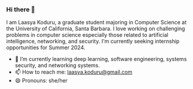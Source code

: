 ### Hi there 👋

I am Laasya Koduru, a graduate student majoring in Computer Science at the University of California, Santa Barbara.
I love working on challenging problems in computer science especially those related to artificial intelligence, networking, and security. 
I'm currently seeking internship opportunities for Summer 2024. 

- 🌱 I’m currently learning deep learning, software engineering, systems security, and networking systems. 
- 📫 How to reach me: laasya.koduru@gmail.com
- 😄 Pronouns: she/her

